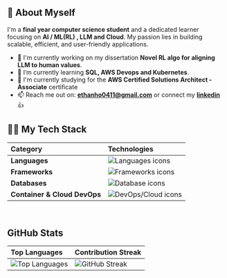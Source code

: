 ## 👋 About Myself

I'm a **final year computer science student** and a dedicated learner focusing on **AI / ML(RL) , LLM and Cloud**. My passion lies in building scalable, efficient, and user-friendly applications.

- 🔭 I'm currently working on my dissertation  **Novel RL algo for aligning LLM to human values**.
- 🌱 I’m currently learning **SQL, AWS Devops and Kubernetes**.
- 👯 I'm currently studying for the **AWS Certified Solutions Architect - Associate** certificate
- 📫 Reach me out on: **ethanho0411@gmail.com** or connect my <a href="https://linkedin.com/in/ethan-ho-zongyu/"> **linkedin** </a>👍



## 🧑‍💻 My Tech Stack

| Category | Technologies |
| :--- | :--- |
| **Languages** | <img src="https://skillicons.dev/icons?i=py,java,sqlite,js,html,css,bash" alt="Languages icons" /> |
| **Frameworks** | <img src="https://skillicons.dev/icons?i=pytorch,spring,maven" alt="Frameworks icons" /> |
| **Databases** | <img src="https://skillicons.dev/icons?i=mysql" alt="Database icons" /> |
| **Container & Cloud DevOps** | <img src="https://skillicons.dev/icons?i=docker,aws,azure" alt="DevOps/Cloud icons" /> |
<br />

## GitHub Stats

| Top Languages | Contribution Streak |
| :--- | :--- |
| <img src="https://github-readme-stats.vercel.app/api/top-langs/?username=EthanHo0411&layout=compact&theme=radical" alt="Top Languages" /> | <img src="https://streak-stats.demolab.com/?user=EthanHo0411&theme=radical" alt="GitHub Streak" /> |
<br />
